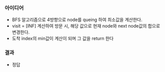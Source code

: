### 아이디어
  - BFS 알고리즘으로 4방향으로 node를 queing 하여 최소값을 계산한다.
  - visit = [INF] 계산하여 방문 시, 해당 값으로 현재 node와 next node값의 합으로 변경한다.
  - 도착 index의 min값이 계산이 되며 그 값을 return 한다

### 결과
  - 정답
